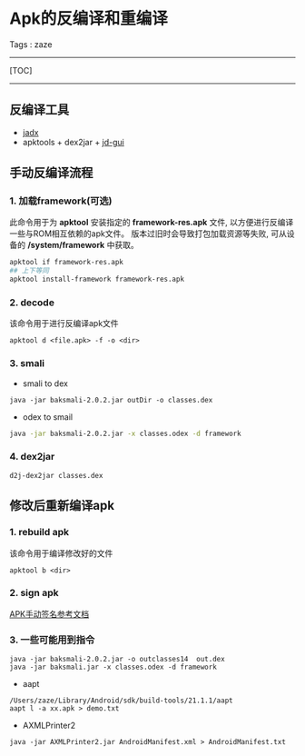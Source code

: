 # Apk的反编译和重编译

Tags : zaze

---

[TOC]

---

## 反编译工具

- [jadx](https://github.com/skylot/jadx)
- apktools + dex2jar + [jd-gui](https://github.com/java-decompiler/jd-gui) 

## 手动反编译流程

### 1. 加载framework(可选)
此命令用于为 **apktool** 安装指定的 **framework-res.apk** 文件, 以方便进行反编译一些与ROM相互依赖的apk文件。
版本过旧时会导致打包加载资源等失败, 可从设备的 **/system/framework** 中获取。

```bash
apktool if framework-res.apk
## 上下等同
apktool install-framework framework-res.apk
```

### 2. decode
该命令用于进行反编译apk文件

```
apktool d <file.apk> -f -o <dir>
```

### 3. smali

- smali to dex
```
java -jar baksmali-2.0.2.jar outDir -o classes.dex
```

- odex to smail
```bash
java -jar baksmali-2.0.2.jar -x classes.odex -d framework
```

### 4. dex2jar

```
d2j-dex2jar classes.dex
```

## 修改后重新编译apk


### 1. rebuild apk
该命令用于编译修改好的文件
```
apktool b <dir>
```

### 2. sign apk

[APK手动签名参考文档](../apk/APK手动签名参考.md)

### 3. 一些可能用到指令

```
java -jar baksmali-2.0.2.jar -o outclasses14  out.dex
java -jar baksmali.jar -x classes.odex -d framework
```
- aapt

```
/Users/zaze/Library/Android/sdk/build-tools/21.1.1/aapt
aapt l -a xx.apk > demo.txt
```

- AXMLPrinter2

```
java -jar AXMLPrinter2.jar AndroidManifest.xml > AndroidManifest.txt
```
